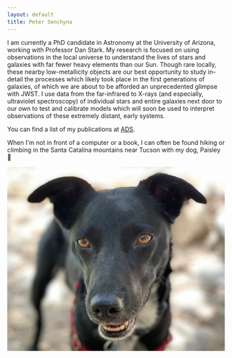 ```yaml
---
layout: default
title: Peter Senchyna
---
```


I am currently a PhD candidate in Astronomy at the University of Arizona, working with Professor Dan Stark.
My research is focused on using observations in the local universe to understand the lives of stars and galaxies with far fewer heavy elements than our Sun.
Though rare locally, these nearby low-metallicity objects are our best opportunity to study in-detail the processes which likely took place in the first generations of galaxies, of which we are about to be afforded an unprecedented glimpse with JWST.
I use data from the far-infrared to X-rays (and especially, ultraviolet spectroscopy) of individual stars and entire galaxies next door to our own to test and calibrate models which will soon be used to interpret observations of these extremely distant, early systems.

You can find a list of my publications at <a href="https://ui.adsabs.harvard.edu/#search/q=orcid%3A0000-0002-9132-6561&sort=date%20desc%2C%20bibcode%20desc" rel="me">ADS</a>.

When I'm not in front of a computer or a book, I can often be found hiking or climbing in the Santa Catalina mountains near Tucson with my dog, Paisley 🐾


![Paisley](/assets/paisley.png)
